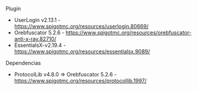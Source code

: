Plugin
- UserLogin v2.13.1 - https://www.spigotmc.org/resources/userlogin.80669/
- Orebfuscator 5.2.6 - https://www.spigotmc.org/resources/orebfuscator-anti-x-ray.82710/
- EssentialsX-v2.19.4 - https://www.spigotmc.org/resources/essentialsx.9089/

Dependencias
- ProtocolLib v4.8.0 => Orebfuscator 5.2.6 - https://www.spigotmc.org/resources/protocollib.1997/